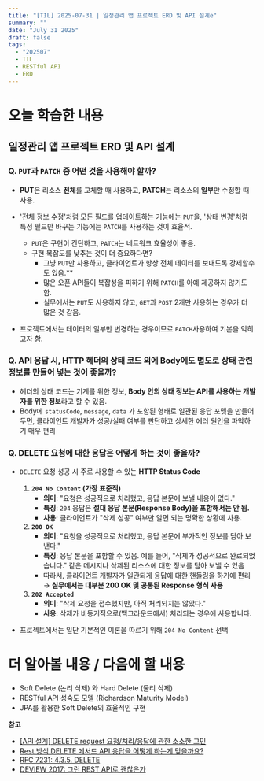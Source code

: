 ```yaml
---
title: "[TIL] 2025-07-31 | 일정관리 앱 프로젝트 ERD 및 API 설계e"
summary: ""
date: "July 31 2025"
draft: false
tags:
  - "202507"
  - TIL
  - RESTful API
  - ERD
---
```


# 오늘 학습한 내용

## 일정관리 앱 프로젝트 ERD 및 API 설계

### **Q. `PUT`과 `PATCH` 중 어떤 것을 사용해야 할까?**

- **PUT**은 리소스 **전체**를 교체할 때 사용하고, **PATCH**는 리소스의 **일부**만 수정할 때 사용.
- '전체 정보 수정'처럼 모든 필드를 업데이트하는 기능에는 `PUT`을, '상태 변경'처럼 특정 필드만 바꾸는 기능에는 `PATCH`를 사용하는 것이 효율적.
    - `PUT`은 구현이 간단하고, `PATCH`는 네트워크 효율성이 좋음.
    - 구현 복잡도를 낮추는 것이 더 중요하다면?
        - 그냥 `PUT`만 사용하고, 클라이언트가 항상 전체 데이터를 보내도록 강제할수도 있음.**
        - 많은 오픈 API들이 복잡성을 피하기 위해 `PATCH`를 아예 제공하지 않기도 함.
        - 실무에서는 `PUT`도 사용하지 않고,  `GET`과 `POST` 2개만 사용하는 경우가 더 많은 것 같음.

- 프로젝트에서는 데이터의 일부만 변경하는 경우이므로 `PATCH`사용하여 기본을 익히고자 함.

### **Q. API 응답 시, HTTP 헤더의 상태 코드 외에 Body에도 별도로 상태 관련 정보를 만들어 넣는 것이 좋을까?**

- 헤더의 상태 코드는 기계를 위한 정보, **Body 안의 상태 정보는 API를 사용하는 개발자를 위한 정보**라고 할 수 있음.
- Body에 `statusCode`, `message`, `data` 가 포함된 형태로 일관된 응답 포맷을 만들어두면, 클라이언트 개발자가 성공/실패 여부를 판단하고 상세한 에러 원인을 파악하기 매우 편리

### Q. DELETE 요청에 대한 응답은 어떻게 하는 것이 좋을까?

- `DELETE` 요청 성공 시 주로 사용할 수 있는 **HTTP Status Code**
    1. **`204 No Content` (가장 표준적)**
        - **의미**: "요청은 성공적으로 처리했고, 응답 본문에 보낼 내용이 없다."
        - **특징**: `204` 응답은 **절대 응답 본문(Response Body)을 포함해서는 안 됨.**
        - **사용**: 클라이언트가 "삭제 성공" 여부만 알면 되는 명확한 상황에 사용.
    2. **`200 OK`**
        - **의미**: "요청을 성공적으로 처리했고, 응답 본문에 부가적인 정보를 담아 보낸다."
        - **특징**: 응답 본문을 포함할 수 있음. 예를 들어, "삭제가 성공적으로 완료되었습니다." 같은 메시지나 삭제된 리소스에 대한 정보를 담아 보낼 수 있음
        - 따라서, 클라이언트 개발자가 일관되게 응답에 대한 핸들링을 하기에 편리 → **실무에서는 대부분 200 OK 및 공통된 Response 형식 사용**
    3. **`202 Accepted`**
        - **의미**: "삭제 요청을 접수했지만, 아직 처리되지는 않았다."
        - **사용**: 삭제가 비동기적으로(백그라운드에서) 처리되는 경우에 사용합니다.
        
- 프로젝트에서는 일단 기본적인 이론을 따르기 위해 `204 No Content` 선택

# 더 알아볼 내용 / 다음에 할 내용

- Soft Delete (논리 삭제) 와 Hard Delete (물리 삭제)
- RESTful API 성숙도 모델 (Richardson Maturity Model)
- JPA를 활용한 Soft Delete의 효율적인 구현

**참고**

- [[API 설계] DELETE request 요청/처리/응답에 관한 소소한 고민](https://humblego.tistory.com/18)
- [Rest 방식 DELETE 메서드 API 응답을 어떻게 하는게 맞을까요?](https://www.inflearn.com/community/questions/115513/rest-%EB%B0%A9%EC%8B%9D-delete-%EB%A9%94%EC%84%9C%EB%93%9C-api-%EC%9D%91%EB%8B%B5%EC%9D%84-%EC%96%B4%EB%96%BB%EA%B2%8C-%ED%95%98%EB%8A%94%EA%B2%8C-%EB%A7%9E%EC%9D%84%EA%B9%8C%EC%9A%94?srsltid=AfmBOopQ-zKGyDZmkdah7V1HvO6zLffj_X6IrfV0stZKKVlNddf2hYIV)
- [RFC 7231: 4.3.5. DELETE](https://datatracker.ietf.org/doc/html/rfc7231#section-4.3.5)
- [DEVIEW 2017: 그런 REST API로 괜찮은가](https://deview.kr/2017/schedule/212)